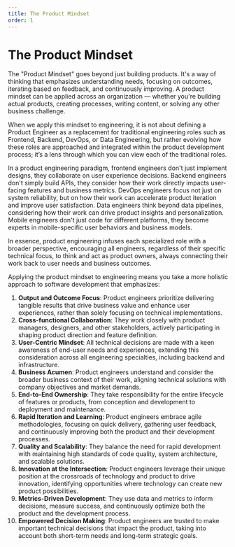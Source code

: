 ```yaml
---
title: The Product Mindset
order: 1
---
```


# The Product Mindset

The "Product Mindset" goes beyond just building products. It's a way of thinking that emphasizes understanding needs, focusing on outcomes, iterating based on feedback, and continuously improving. A product mindset can be applied across an organization — whether you're building actual products, creating processes, writing content, or solving any other business challenge.

When we apply this mindset to engineering, it is not about defining a Product Engineer as a replacement for traditional engineering roles such as Frontend, Backend, DevOps, or Data Engineering, but rather evolving how these roles are approached and integrated within the product development process; it’s a lens through which you can view each of the traditional roles.

In a product engineering paradigm, frontend engineers don't just implement designs, they collaborate on user experience decisions. Backend engineers don't simply build APIs, they consider how their work directly impacts user-facing features and business metrics. DevOps engineers focus not just on system reliability, but on how their work can accelerate product iteration and improve user satisfaction. Data engineers think beyond data pipelines, considering how their work can drive product insights and personalization. Mobile engineers don't just code for different platforms, they become experts in mobile-specific user behaviors and business models.

In essence, product engineering infuses each specialized role with a broader perspective, encouraging all engineers, regardless of their specific technical focus, to think and act as product owners, always connecting their work back to user needs and business outcomes.

Applying the product mindset to engineering means you take a more holistic approach to software development that emphasizes:

1. **Output and Outcome Focus**: Product engineers prioritize delivering tangible results that drive business value and enhance user experiences, rather than solely focusing on technical implementations.
2. **Cross-functional Collaboration**: They work closely with product managers, designers, and other stakeholders, actively participating in shaping product direction and feature definition.
3. **User-Centric Mindset**: All technical decisions are made with a keen awareness of end-user needs and experiences, extending this consideration across all engineering specialties, including backend and infrastructure.
4. **Business Acumen**: Product engineers understand and consider the broader business context of their work, aligning technical solutions with company objectives and market demands.
5. **End-to-End Ownership**: They take responsibility for the entire lifecycle of features or products, from conception and development to deployment and maintenance.
6. **Rapid Iteration and Learning**: Product engineers embrace agile methodologies, focusing on quick delivery, gathering user feedback, and continuously improving both the product and their development processes.
7. **Quality and Scalability**: They balance the need for rapid development with maintaining high standards of code quality, system architecture, and scalable solutions.
8. **Innovation at the Intersection**: Product engineers leverage their unique position at the crossroads of technology and product to drive innovation, identifying opportunities where technology can create new product possibilities.
9. **Metrics-Driven Development**: They use data and metrics to inform decisions, measure success, and continuously optimize both the product and the development process.
10. **Empowered Decision Making**: Product engineers are trusted to make important technical decisions that impact the product, taking into account both short-term needs and long-term strategic goals.

